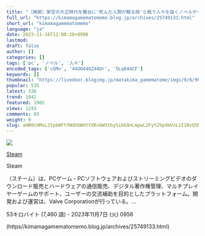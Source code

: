 ```yaml
---
title: "［再掲］架空の大正時代を舞台に'死んだ人間が蘇る病'と戦う人々を描くノベルゲーム【ヒラヒラヒヒル】PC向けに11"
full_url: "https://kimamagamematomemo.blog.jp/archives/25749133.html"
short_url: "kimamagamematomemo"
language: "ja"
date: 2023-11-16T12:00:28+0900
lastmod: 
draft: false
author: []
categories: []
tags: ['pc', 'ノベル', '人々']
encoded_tags: ['cGM=', '44OO44OZ44Or', '5Lq644CF']
keywords: []
thumbnail: "https://livedoor.blogimg.jp/matakima_gamematome/imgs/9/6/9647b53e.jpg"
popular: 535
latest: 336
trend: 1842
featured: 1902
views: 1243
comments: 65
weight: 9
slug: aHR0cHMvL2tpbWFtYWdhbWVtYXRvbWVtby5ibG9nLmpwL2FyY2hpdmVzLzI1NzQ5MTMzLmh0bWw=
---
```


![](https://livedoor.blogimg.jp/matakima_gamematome/imgs/9/6/9647b53e.jpg)

<div><a title='Steam' href='https//ja.wikipedia.org/wiki/Steam' target='_blank'><p>Steam</p></a> <p class='searchresult'><p>Steam</p>（スチーム）は、PCゲーム・PCソフトウェアおよびストリーミングビデオのダウンロード販売とハードウェアの通信販売、デジタル著作権管理、マルチプレイヤーゲームのサポート、ユーザーの交流補助を目的としたプラットフォーム。開発および運営は、Valve Corporationが行っている。…</p> <p class='mw-search-result-data'>53キロバイト (7,460 語) - 2023年11月7日 (火) 0856</p></div>

(https//kimamagamematomemo.blog.jp/archives/25749133.html)
